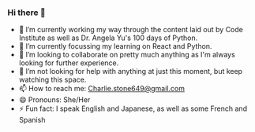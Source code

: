 ### Hi there 👋

- 🔭 I’m currently working my way through the content laid out by Code Institute as well as Dr. Angela Yu's 100 days of Python.
- 🌱 I’m currently focussing my learning on React and Python.
- 👯 I’m looking to collaborate on pretty much anything as I'm always looking for further experience.
- 🤔 I’m not looking for help with anything at just this moment, but keep watching this space.
- 📫 How to reach me: Charlie.stone649@gmail.com
- 😄 Pronouns: She/Her
- ⚡ Fun fact: I speak English and Japanese, as well as some French and Spanish
